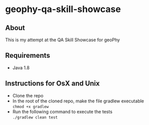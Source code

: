 # geophy-qa-skill-showcase

## About
This is my attempt at the QA Skill Showcase for geoPhy

## Requirements
- Java 1.8

## Instructions for OsX and Unix
- Clone the repo
- In the root of the cloned repo, make the file gradlew executable \
`chmod +x gradlew`
- Run the following command to execute the tests \
`./gradlew clean test`
